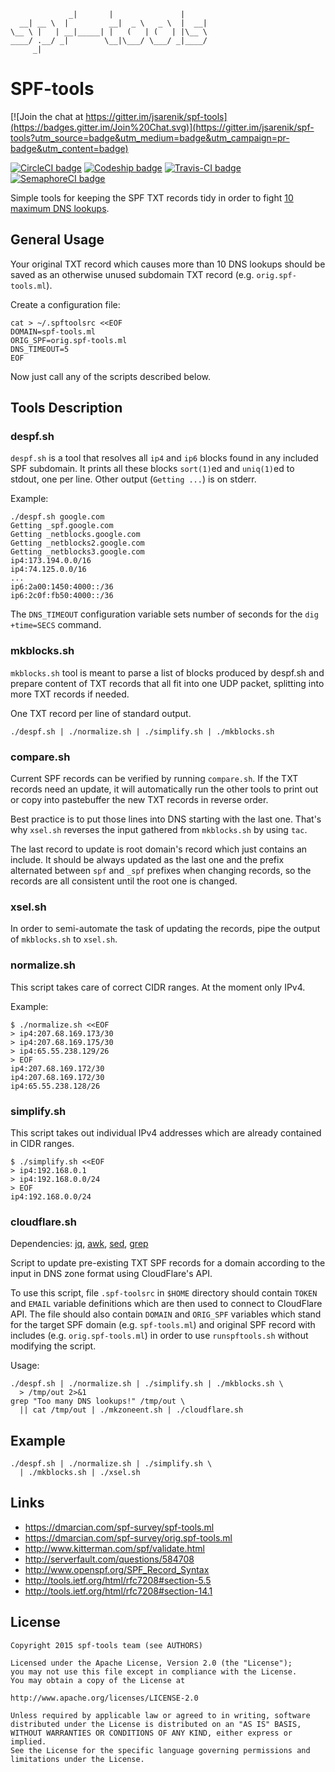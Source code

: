                  _|       |               |      
      __| __ \  |         __|  _ \   _ \  |  __| 
    \__ \ |   | __|_____| |   (   | (   | |\__ \ 
    ____/ .__/ _|        \__|\___/ \___/ _|____/ 
         _|


# SPF-tools

[![Join the chat at https://gitter.im/jsarenik/spf-tools](https://badges.gitter.im/Join%20Chat.svg)](https://gitter.im/jsarenik/spf-tools?utm_source=badge&utm_medium=badge&utm_campaign=pr-badge&utm_content=badge)

[![CircleCI badge][badge]][1]
[![Codeship badge][cdbadge]][2]
[![Travis-CI badge][travis]][3]
[![SemaphoreCI badge][semaphore]][4]

Simple tools for keeping the SPF TXT records tidy in order to fight
[10 maximum DNS lookups](http://serverfault.com/questions/584708).


## General Usage

Your original TXT record which causes more than 10 DNS lookups
should be saved as an otherwise unused subdomain TXT record
(e.g. `orig.spf-tools.ml`).

Create a configuration file:

    cat > ~/.spftoolsrc <<EOF
    DOMAIN=spf-tools.ml
    ORIG_SPF=orig.spf-tools.ml
    DNS_TIMEOUT=5
    EOF

Now just call any of the scripts described below.


## Tools Description

### despf.sh

`despf.sh` is a tool that resolves all `ip4` and `ip6` blocks
found in any included SPF subdomain. It prints all these blocks
`sort(1)`ed and `uniq(1)`ed to stdout, one per line.
Other output (`Getting ...`) is on stderr.

Example:

    ./despf.sh google.com
    Getting _spf.google.com
    Getting _netblocks.google.com
    Getting _netblocks2.google.com
    Getting _netblocks3.google.com
    ip4:173.194.0.0/16
    ip4:74.125.0.0/16
    ...
    ip6:2a00:1450:4000::/36
    ip6:2c0f:fb50:4000::/36

The `DNS_TIMEOUT` configuration variable sets number of seconds
for the `dig +time=SECS` command.


### mkblocks.sh

`mkblocks.sh` tool is meant to parse a list of blocks produced by
despf.sh and prepare content of TXT records that all fit into one
UDP packet, splitting into more TXT records if needed.

One TXT record per line of standard output.

    ./despf.sh | ./normalize.sh | ./simplify.sh | ./mkblocks.sh


### compare.sh

Current SPF records can be verified by running `compare.sh`.
If the TXT records need an update, it will automatically run
the other tools to print out or copy into pastebuffer the
new TXT records in reverse order.

Best practice is to put those lines into DNS starting with the
last one. That's why `xsel.sh` reverses the input gathered from
`mkblocks.sh` by using `tac`.

The last record to update is root domain's record which just
contains an include. It should be always updated as the last one
and the prefix alternated between `spf` and `_spf` prefixes when
changing records, so the records are all consistent until the
root one is changed.


### xsel.sh

In order to semi-automate the task of updating the records,
pipe the output of `mkblocks.sh` to `xsel.sh`.


### normalize.sh

This script takes care of correct CIDR ranges. At the moment
only IPv4.

Example:

    $ ./normalize.sh <<EOF
    > ip4:207.68.169.173/30
    > ip4:207.68.169.175/30
    > ip4:65.55.238.129/26
    > EOF
    ip4:207.68.169.172/30
    ip4:207.68.169.172/30
    ip4:65.55.238.128/26


### simplify.sh

This script takes out individual IPv4 addresses which are already
contained in CIDR ranges.

    $ ./simplify.sh <<EOF
    > ip4:192.168.0.1
    > ip4:192.168.0.0/24
    > EOF
    ip4:192.168.0.0/24


### cloudflare.sh

Dependencies: [jq](https://stedolan.github.io/jq/),
[awk](https://www.gnu.org/software/gawk/),
[sed](https://www.gnu.org/software/sed/),
[grep](https://www.gnu.org/software/grep/)

Script to update pre-existing TXT SPF records for a domain according
to the input in DNS zone format using CloudFlare's API.

To use this script, file `.spf-toolsrc` in `$HOME` directory should
contain `TOKEN` and `EMAIL` variable definitions which are then used
to connect to CloudFlare API. The file should also contain `DOMAIN`
and `ORIG_SPF` variables which stand for the target SPF domain
(e.g. `spf-tools.ml`) and original SPF record with includes
(e.g. `orig.spf-tools.ml`) in order to use `runspftools.sh`
without modifying the script.

Usage:

    ./despf.sh | ./normalize.sh | ./simplify.sh | ./mkblocks.sh \
      > /tmp/out 2>&1
    grep "Too many DNS lookups!" /tmp/out \
      || cat /tmp/out | ./mkzoneent.sh | ./cloudflare.sh


## Example

    ./despf.sh | ./normalize.sh | ./simplify.sh \
      | ./mkblocks.sh | ./xsel.sh


## Links

 * https://dmarcian.com/spf-survey/spf-tools.ml
 * https://dmarcian.com/spf-survey/orig.spf-tools.ml
 * http://www.kitterman.com/spf/validate.html
 * http://serverfault.com/questions/584708
 * http://www.openspf.org/SPF_Record_Syntax
 * http://tools.ietf.org/html/rfc7208#section-5.5
 * http://tools.ietf.org/html/rfc7208#section-14.1

[badge]: https://circleci.com/gh/jsarenik/spf-tools.png?circle-token=76b5be548795219cce8df5780def8eceaa134c35 "Test status"
[1]: https://circleci.com/gh/jsarenik/spf-tools
[cdbadge]: https://codeship.com/projects/8958e590-0616-0133-c43a-12a4c431c178/status?branch=master
[2]: https://codeship.com/projects/89613
[travis]: https://travis-ci.org/jsarenik/spf-tools.svg
[3]: https://travis-ci.org/jsarenik/spf-tools
[semaphore]: https://semaphoreci.com/api/v1/projects/1bce3ee4-b034-439a-8df1-2047500ad523/477838/badge.svg
[4]: https://semaphoreci.com/jsarenik/spf-tools

## License

    Copyright 2015 spf-tools team (see AUTHORS)

    Licensed under the Apache License, Version 2.0 (the "License");
    you may not use this file except in compliance with the License.
    You may obtain a copy of the License at

    http://www.apache.org/licenses/LICENSE-2.0

    Unless required by applicable law or agreed to in writing, software
    distributed under the License is distributed on an "AS IS" BASIS,
    WITHOUT WARRANTIES OR CONDITIONS OF ANY KIND, either express or implied.
    See the License for the specific language governing permissions and
    limitations under the License.
